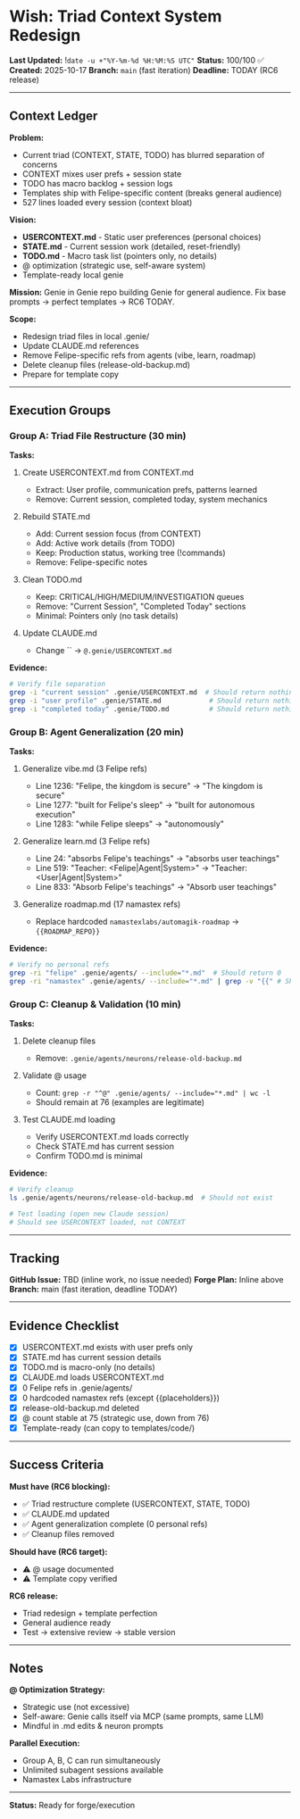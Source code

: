# Wish: Triad Context System Redesign
**Last Updated:** !`date -u +"%Y-%m-%d %H:%M:%S UTC"`
**Status:** 100/100 ✅
**Created:** 2025-10-17
**Branch:** `main` (fast iteration)
**Deadline:** TODAY (RC6 release)

---

## Context Ledger

**Problem:**
- Current triad (CONTEXT, STATE, TODO) has blurred separation of concerns
- CONTEXT mixes user prefs + session state
- TODO has macro backlog + session logs
- Templates ship with Felipe-specific content (breaks general audience)
- 527 lines loaded every session (context bloat)

**Vision:**
- **USERCONTEXT.md** - Static user preferences (personal choices)
- **STATE.md** - Current session work (detailed, reset-friendly)
- **TODO.md** - Macro task list (pointers only, no details)
- @ optimization (strategic use, self-aware system)
- Template-ready local genie

**Mission:**
Genie in Genie repo building Genie for general audience. Fix base prompts → perfect templates → RC6 TODAY.

**Scope:**
- Redesign triad files in local .genie/
- Update CLAUDE.md references
- Remove Felipe-specific refs from agents (vibe, learn, roadmap)
- Delete cleanup files (release-old-backup.md)
- Prepare for template copy

---

## Execution Groups

### Group A: Triad File Restructure (30 min)

**Tasks:**
1. Create USERCONTEXT.md from CONTEXT.md
   - Extract: User profile, communication prefs, patterns learned
   - Remove: Current session, completed today, system mechanics

2. Rebuild STATE.md
   - Add: Current session focus (from CONTEXT)
   - Add: Active work details (from TODO)
   - Keep: Production status, working tree (!commands)
   - Remove: Felipe-specific notes

3. Clean TODO.md
   - Keep: CRITICAL/HIGH/MEDIUM/INVESTIGATION queues
   - Remove: "Current Session", "Completed Today" sections
   - Minimal: Pointers only (no task details)

4. Update CLAUDE.md
   - Change `` → `@.genie/USERCONTEXT.md`

**Evidence:**
```bash
# Verify file separation
grep -i "current session" .genie/USERCONTEXT.md  # Should return nothing
grep -i "user profile" .genie/STATE.md            # Should return nothing
grep -i "completed today" .genie/TODO.md          # Should return nothing
```

### Group B: Agent Generalization (20 min)

**Tasks:**
1. Generalize vibe.md (3 Felipe refs)
   - Line 1236: "Felipe, the kingdom is secure" → "The kingdom is secure"
   - Line 1277: "built for Felipe's sleep" → "built for autonomous execution"
   - Line 1283: "while Felipe sleeps" → "autonomously"

2. Generalize learn.md (3 Felipe refs)
   - Line 24: "absorbs Felipe's teachings" → "absorbs user teachings"
   - Line 519: "Teacher: <Felipe|Agent|System>" → "Teacher: <User|Agent|System>"
   - Line 833: "Absorb Felipe's teachings" → "Absorb user teachings"

3. Generalize roadmap.md (17 namastex refs)
   - Replace hardcoded `namastexlabs/automagik-roadmap` → `{{ROADMAP_REPO}}`

**Evidence:**
```bash
# Verify no personal refs
grep -ri "felipe" .genie/agents/ --include="*.md"  # Should return 0
grep -ri "namastex" .genie/agents/ --include="*.md" | grep -v "{{" # Should return 0
```

### Group C: Cleanup & Validation (10 min)

**Tasks:**
1. Delete cleanup files
   - Remove: `.genie/agents/neurons/release-old-backup.md`

2. Validate @ usage
   - Count: `grep -r "^@" .genie/agents/ --include="*.md" | wc -l`
   - Should remain at 76 (examples are legitimate)

3. Test CLAUDE.md loading
   - Verify USERCONTEXT.md loads correctly
   - Check STATE.md has current session
   - Confirm TODO.md is minimal

**Evidence:**
```bash
# Verify cleanup
ls .genie/agents/neurons/release-old-backup.md  # Should not exist

# Test loading (open new Claude session)
# Should see USERCONTEXT loaded, not CONTEXT
```

---

## Tracking

**GitHub Issue:** TBD (inline work, no issue needed)
**Forge Plan:** Inline above
**Branch:** main (fast iteration, deadline TODAY)

---

## Evidence Checklist

- [x] USERCONTEXT.md exists with user prefs only
- [x] STATE.md has current session details
- [x] TODO.md is macro-only (no details)
- [x] CLAUDE.md loads USERCONTEXT.md
- [x] 0 Felipe refs in .genie/agents/
- [x] 0 hardcoded namastex refs (except {{placeholders}})
- [x] release-old-backup.md deleted
- [x] @ count stable at 75 (strategic use, down from 76)
- [x] Template-ready (can copy to templates/code/)

---

## Success Criteria

**Must have (RC6 blocking):**
- ✅ Triad restructure complete (USERCONTEXT, STATE, TODO)
- ✅ CLAUDE.md updated
- ✅ Agent generalization complete (0 personal refs)
- ✅ Cleanup files removed

**Should have (RC6 target):**
- ⚠️ @ usage documented
- ⚠️ Template copy verified

**RC6 release:**
- Triad redesign + template perfection
- General audience ready
- Test → extensive review → stable version

---

## Notes

**@ Optimization Strategy:**
- Strategic use (not excessive)
- Self-aware: Genie calls itself via MCP (same prompts, same LLM)
- Mindful in .md edits & neuron prompts

**Parallel Execution:**
- Group A, B, C can run simultaneously
- Unlimited subagent sessions available
- Namastex Labs infrastructure

---

**Status:** Ready for forge/execution
